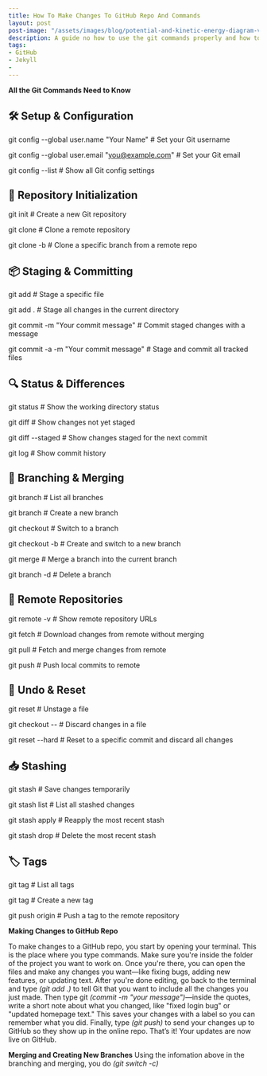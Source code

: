 ```yaml
---
title: How To Make Changes To GitHub Repo And Commands
layout: post
post-image: "/assets/images/blog/potential-and-kinetic-energy-diagram-vector.jpg"
description: A guide no how to use the git commands properly and how to make changes to GitHub repo!
tags:
- GitHub
- Jekyll
- 
---
```


**All the Git Commands Need to Know**

## 🛠️ Setup & Configuration
git config --global user.name "Your Name"          # Set your Git username

git config --global user.email "you@example.com"   # Set your Git email

git config --list                                  # Show all Git config settings

## 📁 Repository Initialization
git init                                           # Create a new Git repository

git clone <repository-url>                         # Clone a remote repository

git clone -b <branch-name> <repository-url>        # Clone a specific branch from a remote repo

## 📦 Staging & Committing
git add <file>                                     # Stage a specific file

git add .                                          # Stage all changes in the current directory

git commit -m "Your commit message"                # Commit staged changes with a message

git commit -a -m "Your commit message"             # Stage and commit all tracked files

## 🔍 Status & Differences
git status                                         # Show the working directory status

git diff                                           # Show changes not yet staged

git diff --staged                                  # Show changes staged for the next commit

git log                                            # Show commit history

## 🌿 Branching & Merging
git branch                                         # List all branches

git branch <new-branch>                            # Create a new branch

git checkout <branch-name>                         # Switch to a branch

git checkout -b <new-branch>                       # Create and switch to a new branch

git merge <branch-name>                            # Merge a branch into the current 
branch

git branch -d <branch-name>                        # Delete a branch

## 🔄 Remote Repositories
git remote -v                                      # Show remote repository URLs

git fetch                                          # Download changes from remote
 without merging

git pull                                           # Fetch and merge changes from 
remote

git push                                           # Push local commits to remote

## 🧹 Undo & Reset
git reset <file>                                   # Unstage a file

git checkout -- <file>                             # Discard changes in a file

git reset --hard <commit-id>                       # Reset to a specific commit and discard all changes

## 📥 Stashing
git stash                                          # Save changes temporarily

git stash list                                     # List all stashed changes

git stash apply                                    # Reapply the most recent stash

git stash drop                                     # Delete the most recent stash


## 🏷️ Tags
git tag                                            # List all tags

git tag <tag-name>                                 # Create a new tag

git push origin <tag-name>                         # Push a tag to the remote 
repository


**Making Changes to GitHub Repo**

To make changes to a GitHub repo, you start by opening your terminal. This is the place where you type commands. Make sure you're inside the folder of the project you want to work on. Once you're there, you can open the files and make any changes you want—like fixing bugs, adding new features, or updating text. After you're done editing, go back to the terminal and type *(git add .)* to tell Git that you want to include all the changes you just made. Then type git *(commit -m "your message")*—inside the quotes, write a short note about what you changed, like "fixed login bug" or "updated homepage text." This saves your changes with a label so you can remember what you did. Finally, type *(git push)* to send your changes up to GitHub so they show up in the online repo. That’s it! Your updates are now live on GitHub.

**Merging and Creating New Branches**
Using the infomation above in the branching and merging, you do *(git switch -c)*
